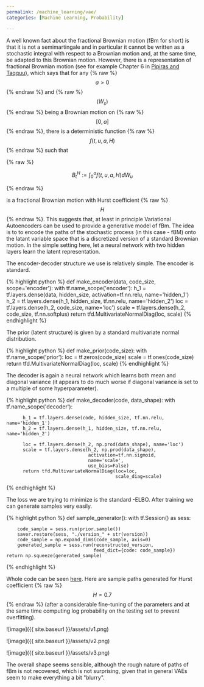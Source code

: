 ```yaml
---
permalink: /machine_learning/vae/
categories: [Machine Learning, Probability]

---
```


A well known fact about the fractional Brownian motion (fBm for short)
is that it is not a semimartingale and in particular it cannot be written as a stochastic
integral with respect to a Brownian motion and, at the same time, be
adapted to this Brownian motion. However, there is a representation of
fractional Brownian motion (see for example Chapter 6 in [Pipiras and Taqquu](https://www.cambridge.org/core/books/longrange-dependence-and-selfsimilarity/EC0867FA235989C077341B00822BF829)), which says that for any {% raw %}
$$a>0$$ {% endraw %} and {% raw %} $$ (W_s) $$ {% endraw %} being a
Brownian motion on {% raw %} $$ [0,a] $$ {% endraw %}, there is a
deterministic function {% raw %} $$ f(t,u,a,H) $$ {% endraw %} such that

{% raw %}

$$B^H_t:=\int_0^a f(t,u,a,H)dW_u$$

{% endraw %}

is a fractional Brownian motion with Hurst coefficient {% raw %}
$$ H $$ {% endraw %}. This suggests that, at least in principle Variational
Autoencoders can be used to provide a generative model of fBm. The idea is to
to encode the paths of the stochastic process (in this case - fBM) onto the
latant variable space that is a discretized version of a standard Brownian
motion. In the simple setting here, let a neural network with two hidden
layers learn the latent representation.

The encoder-decoder structure we use is relatively simple. The encoder is
standard.

{% highlight python %}
def make_encoder(data, code_size, scope='encoder'):
    with tf.name_scope('encoder'):
        h_1 = tf.layers.dense(data, hidden_size, activation=tf.nn.relu, name='hidden_1')
        h_2 = tf.layers.dense(h_1, hidden_size, tf.nn.relu, name='hidden_2')
        loc = tf.layers.dense(h_2, code_size, name='loc')
        scale = tf.layers.dense(h_2, code_size, tf.nn.softplus)
        return tfd.MultivariateNormalDiag(loc, scale)
{% endhighlight %}

The prior (latent structure) is given by a standard multivariate normal
distribution.

{% highlight python %}
def make_prior(code_size):
    with tf.name_scope('prior'):
        loc = tf.zeros(code_size)
        scale = tf.ones(code_size)
        return tfd.MultivariateNormalDiag(loc, scale)
{% endhighlight %}

The decoder is again a neural network which learns both mean and diagonal
variance (it appears to do much worse if diagonal variance is set to
a multiple of some hyperparameter).

{% highlight python %}
def make_decoder(code, data_shape):
      with tf.name_scope('decoder'):

          h_1 = tf.layers.dense(code, hidden_size, tf.nn.relu, name='hidden_1')
          h_2 = tf.layers.dense(h_1, hidden_size, tf.nn.relu, name='hidden_2')

          loc = tf.layers.dense(h_2, np.prod(data_shape), name='loc')
          scale = tf.layers.dense(h_2, np.prod(data_shape),
                                  activation=tf.nn.sigmoid,
                                  name='scale',
                                  use_bias=False)
          return tfd.MultivariateNormalDiag(loc=loc,
                                            scale_diag=scale)
{% endhighlight %}

The loss we are trying to minimize is the standard -ELBO. After training we
can generate samples very easily.

{% highlight python %}
def sample_generator():
    with tf.Session() as sess:

        code_sample = sess.run(prior.sample())
        saver.restore(sess, "./version_" + str(version))
        code_sample = np.expand_dims(code_sample, axis=0)
        generated_sample = sess.run(reconstructed_version,
                                    feed_dict={code: code_sample})
    return np.squeeze(generated_sample)
{% endhighlight %}

Whole code can be seen [here](https://github.com/lukasz-treszczotko/GNE/blob/master/fbm_sota.py).
Here are sample paths generated for Hurst coefficient {% raw %} $$H=0.7$$
{% endraw %} (after a considerable fine-tuning of the
parameters and at the same time computing log probability on the testing
set to prevent overfitting).

![image]({{ site.baseurl }}/assets/v1.png)

![image]({{ site.baseurl }}/assets/v2.png)

![image]({{ site.baseurl }}/assets/v3.png)

The overall shape seems sensible, although the rough nature of paths of fBm is
not recovered, which is not surprising, given that in general VAEs seem to
make everything a bit "blurry".




<script type="text/javascript" async src="https://cdn.mathjax.org/mathjax/latest/MathJax.js?config=TeX-MML-AM_CHTML"> </script>
